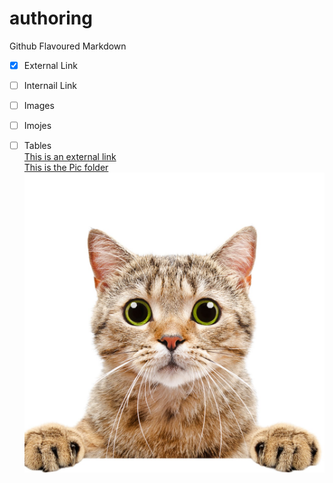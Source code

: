 # authoring
Github Flavoured Markdown
  - [x] External Link
  - [ ] Internail Link
  - [ ] Images
  - [ ] Imojes
  - [ ] Tables <br>
[This is an external link](https://github.com/en)<br>
[This is the Pic folder ](https://github.com/mohammedatwan/authoring/blob/main/images/)
![This is the image](https://github.com/mohammedatwan/authoring/blob/main/images/3683.jpg)

